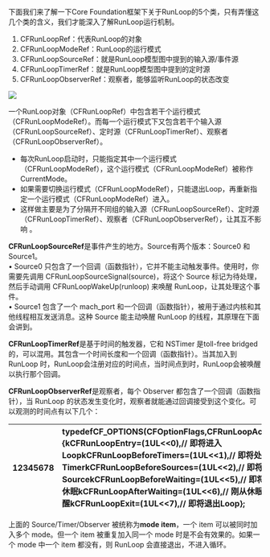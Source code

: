 下面我们来了解一下Core Foundation框架下关于RunLoop的5个类，只有弄懂这几个类的含义，我们才能深入了解RunLoop运行机制。

1. CFRunLoopRef：代表RunLoop的对象
2. CFRunLoopModeRef：RunLoop的运行模式
3. CFRunLoopSourceRef：就是RunLoop模型图中提到的输入源/事件源
4. CFRunLoopTimerRef：就是RunLoop模型图中提到的定时源
5. CFRunLoopObserverRef：观察者，能够监听RunLoop的状态改变

![](https://upload-images.jianshu.io/upload_images/1877784-2177aa2828b1ad34.png?imageMogr2/auto-orient/strip|imageView2/2/w/700)

一个RunLoop对象（CFRunLoopRef）中包含若干个运行模式（CFRunLoopModeRef）。而每一个运行模式下又包含若干个输入源（CFRunLoopSourceRef）、定时源（CFRunLoopTimerRef）、观察者（CFRunLoopObserverRef）。

* 每次RunLoop启动时，只能指定其中一个运行模式（CFRunLoopModeRef），这个运行模式（CFRunLoopModeRef）被称作CurrentMode。
* 如果需要切换运行模式（CFRunLoopModeRef），只能退出Loop，再重新指定一个运行模式（CFRunLoopModeRef）进入。
* 这样做主要是为了分隔开不同组的输入源（CFRunLoopSourceRef）、定时源（CFRunLoopTimerRef）、观察者（CFRunLoopObserverRef），让其互不影响 。



**CFRunLoopSourceRef**是事件产生的地方。Source有两个版本：Source0 和 Source1。  
• Source0 只包含了一个回调（函数指针），它并不能主动触发事件。使用时，你需要先调用 CFRunLoopSourceSignal\(source\)，将这个 Source 标记为待处理，然后手动调用 CFRunLoopWakeUp\(runloop\) 来唤醒 RunLoop，让其处理这个事件。  
• Source1 包含了一个 mach\_port 和一个回调（函数指针），被用于通过内核和其他线程相互发送消息。这种 Source 能主动唤醒 RunLoop 的线程，其原理在下面会讲到。

**CFRunLoopTimerRef**是基于时间的触发器，它和 NSTimer 是toll-free bridged 的，可以混用。其包含一个时间长度和一个回调（函数指针）。当其加入到 RunLoop 时，RunLoop会注册对应的时间点，当时间点到时，RunLoop会被唤醒以执行那个回调。

**CFRunLoopObserverRef**是观察者，每个 Observer 都包含了一个回调（函数指针），当 RunLoop 的状态发生变化时，观察者就能通过回调接受到这个变化。可以观测的时间点有以下几个：

| 12345678 | typedefCF\_OPTIONS\(CFOptionFlags,CFRunLoopActivity\){kCFRunLoopEntry=\(1UL&lt;&lt;0\),// 即将进入LoopkCFRunLoopBeforeTimers=\(1UL&lt;&lt;1\),// 即将处理 TimerkCFRunLoopBeforeSources=\(1UL&lt;&lt;2\),// 即将处理 SourcekCFRunLoopBeforeWaiting=\(1UL&lt;&lt;5\),// 即将进入休眠kCFRunLoopAfterWaiting=\(1UL&lt;&lt;6\),// 刚从休眠中唤醒kCFRunLoopExit=\(1UL&lt;&lt;7\),// 即将退出Loop}; |
| :--- | :--- |


上面的 Source/Timer/Observer 被统称为**mode item**，一个 item 可以被同时加入多个 mode。但一个 item 被重复加入同一个 mode 时是不会有效果的。如果一个 mode 中一个 item 都没有，则 RunLoop 会直接退出，不进入循环。

